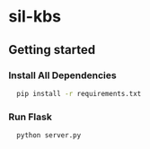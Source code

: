 # sil-kbs

## Getting started

### Install All Dependencies
  ```sh
    pip install -r requirements.txt
  ```
### Run Flask
  ```sh
    python server.py
  ```